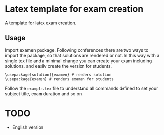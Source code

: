 # Latex template for exam creation

A template for latex exam creation.

## Usage

Import examen package. Following conferences there are two ways to import the package, so that solutions are rendered or not. In this way with a single tex file and a minimal change you can create your exam including solutions, and easily create the version for students.

```
\usepackage[solution]{examen} # renders solution
\usepackage{examen} # renders examen for students
```

Follow the `example.tex` file to understand all commands defined to set your subject title, exam duration and so on.

# TODO

* English version
